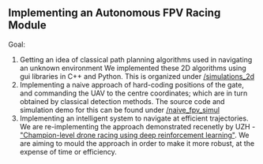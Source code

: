 ## Implementing an Autonomous FPV Racing Module

Goal:
  1. Getting an idea of classical path planning algorithms used in navigating an unknown environment
    We implemented these 2D algorithms using gui libraries in C++ and Python. This is organized under <a href="https://github.com/AerialRobotics-IITK/fpv_2023/tree/main/simulations_2d">/simulations_2d</a>
  2. Implementing a naive approach of hard-coding positions of the gate, and commanding the UAV to the centre coordinates; which are in turn obtained by classical detection methods. The source code and simulation demo for this can be found under <a href="https://github.com/AerialRobotics-IITK/fpv_2023/tree/main/naive_fpv_simul">/naive_fpv_simul</a>
  3. Implementing an intelligent system to navigate at efficient trajectories. We are re-implementing the approach demonstrated recenetly by UZH - <a href="https://www.nature.com/articles/s41586-023-06419-4">"Champion-level drone racing using deep reinforcement learning"</a>. We are aiming to mould the approach in order to make it more robust, at the expense of time or efficiency.
